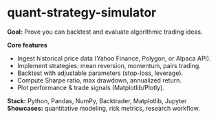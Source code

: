 # quant-strategy-simulator

**Goal:** Prove you can backtest and evaluate algorithmic trading ideas.

**Core features**

* Ingest historical price data (Yahoo Finance, Polygon, or Alpaca API).
* Implement strategies: mean reversion, momentum, pairs trading.
* Backtest with adjustable parameters (stop-loss, leverage).
* Compute Sharpe ratio, max drawdown, annualized return.
* Plot performance & trade signals (Matplotlib/Plotly).

**Stack:** Python, Pandas, NumPy, Backtrader, Matplotlib, Jupyter
**Showcases:** quantitative modeling, risk metrics, research workflow.
